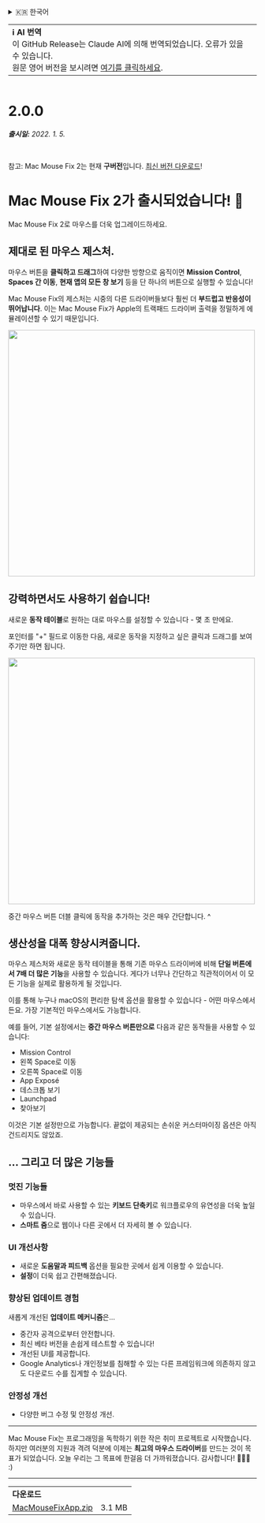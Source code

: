 <details>
<summary>🇰🇷 한국어</summary>

[🇬🇧 English (GitHub)](https://github.com/noah-nuebling/mac-mouse-fix/releases/tag/2.0.0)\
[🇦🇩 Català](https://redirect.macmousefix.com/?target=mmf-release&tag=2.0.0&locale=ca)\
[🇩🇪 Deutsch](https://redirect.macmousefix.com/?target=mmf-release&tag=2.0.0&locale=de)\
[🇪🇸 Español](https://redirect.macmousefix.com/?target=mmf-release&tag=2.0.0&locale=es)\
[🇫🇷 Français](https://redirect.macmousefix.com/?target=mmf-release&tag=2.0.0&locale=fr)\
[🇮🇩 Indonesia](https://redirect.macmousefix.com/?target=mmf-release&tag=2.0.0&locale=id)\
[🇮🇹 Italiano](https://redirect.macmousefix.com/?target=mmf-release&tag=2.0.0&locale=it)\
[🇭🇺 Magyar](https://redirect.macmousefix.com/?target=mmf-release&tag=2.0.0&locale=hu)\
[🇳🇱 Nederlands](https://redirect.macmousefix.com/?target=mmf-release&tag=2.0.0&locale=nl)\
[🇵🇱 Polski](https://redirect.macmousefix.com/?target=mmf-release&tag=2.0.0&locale=pl)\
[🇧🇷 Português (Brasil)](https://redirect.macmousefix.com/?target=mmf-release&tag=2.0.0&locale=pt-BR)\
[🇵🇹 Português (Portugal)](https://redirect.macmousefix.com/?target=mmf-release&tag=2.0.0&locale=pt-PT)\
[🇷🇴 Română](https://redirect.macmousefix.com/?target=mmf-release&tag=2.0.0&locale=ro)\
[🇸🇪 Svenska](https://redirect.macmousefix.com/?target=mmf-release&tag=2.0.0&locale=sv)\
[🇻🇳 Tiếng Việt](https://redirect.macmousefix.com/?target=mmf-release&tag=2.0.0&locale=vi)\
[🇹🇷 Türkçe](https://redirect.macmousefix.com/?target=mmf-release&tag=2.0.0&locale=tr)\
[🇨🇿 Čeština](https://redirect.macmousefix.com/?target=mmf-release&tag=2.0.0&locale=cs)\
[🇬🇷 Ελληνικά](https://redirect.macmousefix.com/?target=mmf-release&tag=2.0.0&locale=el)\
[🇷🇺 Русский](https://redirect.macmousefix.com/?target=mmf-release&tag=2.0.0&locale=ru)\
[🇺🇦 Українська](https://redirect.macmousefix.com/?target=mmf-release&tag=2.0.0&locale=uk)\
[🇮🇱 עברית](https://redirect.macmousefix.com/?target=mmf-release&tag=2.0.0&locale=he)\
[🇸🇦 العربية](https://redirect.macmousefix.com/?target=mmf-release&tag=2.0.0&locale=ar)\
[🇮🇳 हिन्दी](https://redirect.macmousefix.com/?target=mmf-release&tag=2.0.0&locale=hi)\
[🇹🇭 ไทย](https://redirect.macmousefix.com/?target=mmf-release&tag=2.0.0&locale=th)\
[🇨🇳 中文 (简体)](https://redirect.macmousefix.com/?target=mmf-release&tag=2.0.0&locale=zh-Hans)\
[🇨🇳 中文 (繁體)](https://redirect.macmousefix.com/?target=mmf-release&tag=2.0.0&locale=zh-Hant)\
[🇭🇰 中文（香港)](https://redirect.macmousefix.com/?target=mmf-release&tag=2.0.0&locale=zh-HK)\
[🇯🇵 日本語](https://redirect.macmousefix.com/?target=mmf-release&tag=2.0.0&locale=ja)\
**🇰🇷 한국어**\
[Help translate Mac Mouse Fix to different languages!](https://github.com/noah-nuebling/mac-mouse-fix/discussions/731)
</details>
<table align=><td>
<b>ℹ️ AI 번역</b><br>
이 GitHub Release는 Claude AI에 의해 번역되었습니다. 오류가 있을 수 있습니다.<br>
원문 영어 버전을 보시려면 <a href="https://github.com/noah-nuebling/mac-mouse-fix/releases/tag/2.0.0">여기를 클릭하세요</a>.
</td></table>

<table></table>

# 2.0.0
***출시일:** 2022. 1. 5.*

<br>

참고: Mac Mouse Fix 2는 현재 **구버전**입니다. [최신 버전 다운로드](https://github.com/noah-nuebling/mac-mouse-fix/releases)!

# Mac Mouse Fix 2가 출시되었습니다! 🎉

Mac Mouse Fix 2로 마우스를 더욱 업그레이드하세요.

## 제대로 된 마우스 제스처.

마우스 버튼을 **클릭하고 드래그**하여 다양한 방향으로 움직이면 **Mission Control**, **Spaces 간 이동**, **현재 앱의 모든 창 보기** 등을 단 하나의 버튼으로 실행할 수 있습니다!

Mac Mouse Fix의 제스처는 시중의 다른 드라이버들보다 훨씬 더 **부드럽고 반응성이 뛰어납니다**.
이는 Mac Mouse Fix가 Apple의 트랙패드 드라이버 출력을 정밀하게 에뮬레이션할 수 있기 때문입니다.

<img width=500px src="https://user-images.githubusercontent.com/40808343/149643011-cc3311f1-af5c-453a-8206-2c6496d73d61.gif">

## 강력하면서도 사용하기 쉽습니다!

새로운 **동작 테이블**로 원하는 대로 마우스를 설정할 수 있습니다 - 몇 초 만에요.

포인터를 "+" 필드로 이동한 다음, 새로운 동작을 지정하고 싶은 클릭과 드래그를 보여주기만 하면 됩니다.

<img width=500px src="https://user-images.githubusercontent.com/40808343/149642392-d0e25cf9-b49b-4398-b2e9-af2e810c8594.gif">

중간 마우스 버튼 더블 클릭에 동작을 추가하는 것은 매우 간단합니다. ^

## 생산성을 대폭 향상시켜줍니다.

마우스 제스처와 새로운 동작 테이블을 통해 기존 마우스 드라이버에 비해 **단일 버튼에서 7배 더 많은 기능**을 사용할 수 있습니다. 게다가 너무나 간단하고 직관적이어서 이 모든 기능을 실제로 활용하게 될 것입니다.

이를 통해 누구나 macOS의 편리한 탐색 옵션을 활용할 수 있습니다 - 어떤 마우스에서든요. 가장 기본적인 마우스에서도 가능합니다.

예를 들어, 기본 설정에서는 **중간 마우스 버튼만으로** 다음과 같은 동작들을 사용할 수 있습니다:

- Mission Control
- 왼쪽 Space로 이동
- 오른쪽 Space로 이동
- App Exposé
- 데스크톱 보기
- Launchpad
- 찾아보기

이것은 기본 설정만으로 가능합니다. 끝없이 제공되는 손쉬운 커스터마이징 옵션은 아직 건드리지도 않았죠.

## ... 그리고 더 많은 기능들

### 멋진 기능들

- 마우스에서 바로 사용할 수 있는 **키보드 단축키**로 워크플로우의 유연성을 더욱 높일 수 있습니다.
- **스마트 줌**으로 웹이나 다른 곳에서 더 자세히 볼 수 있습니다.

### UI 개선사항

- 새로운 **도움말과 피드백** 옵션을 필요한 곳에서 쉽게 이용할 수 있습니다.
- **설정**이 더욱 쉽고 간편해졌습니다.

### 향상된 업데이트 경험

새롭게 개선된 **업데이트 메커니즘**은...

- 중간자 공격으로부터 안전합니다.
- 최신 베타 버전을 손쉽게 테스트할 수 있습니다!
- 개선된 UI를 제공합니다.
- Google Analytics나 개인정보를 침해할 수 있는 다른 프레임워크에 의존하지 않고도 다운로드 수를 집계할 수 있습니다.

### 안정성 개선

- 다양한 버그 수정 및 안정성 개선.

---

Mac Mouse Fix는 프로그래밍을 독학하기 위한 작은 취미 프로젝트로 시작했습니다. 하지만 여러분의 지원과 격려 덕분에 이제는 **최고의 마우스 드라이버**를 만드는 것이 목표가 되었습니다. 오늘 우리는 그 목표에 한걸음 더 가까워졌습니다. 감사합니다! 🚀🚀🚀 :)

---

<table align="start">
<tr>
    <td colspan=2>
        <b>다운로드</b>
    </td>
</tr>
<tr>
    <td><a href="https://github.com/noah-nuebling/mac-mouse-fix/releases/download/2.0.0/MacMouseFixApp.zip">MacMouseFixApp.zip</a></td>
    <td>3.1 MB</td>
</tr>
</table>